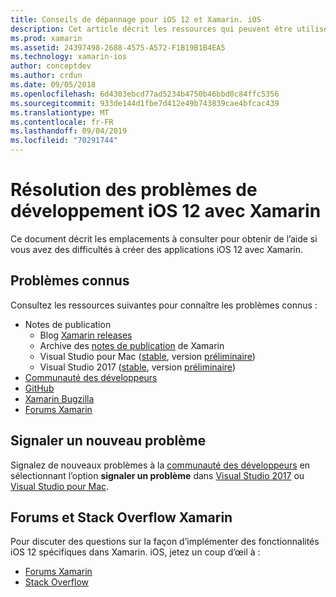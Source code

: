 ```yaml
---
title: Conseils de dépannage pour iOS 12 et Xamarin. iOS
description: Cet article décrit les ressources qui peuvent être utilisées pour la résolution des problèmes lors du développement d’applications Xamarin. iOS. Il aborde les problèmes connus, les rapports d’un nouveau problème et d’autres ressources de dépannage.
ms.prod: xamarin
ms.assetid: 24397498-2688-4575-A572-F1B19B1B4EA5
ms.technology: xamarin-ios
author: conceptdev
ms.author: crdun
ms.date: 09/05/2018
ms.openlocfilehash: 6d4303ebcd77ad5234b4750b46bbd0c84ffc5356
ms.sourcegitcommit: 933de144d1fbe7d412e49b743839cae4bfcac439
ms.translationtype: MT
ms.contentlocale: fr-FR
ms.lasthandoff: 09/04/2019
ms.locfileid: "70291744"
---
```

# <a name="troubleshooting-ios-12-development-with-xamarin"></a>Résolution des problèmes de développement iOS 12 avec Xamarin

Ce document décrit les emplacements à consulter pour obtenir de l’aide si vous avez des difficultés à créer des applications iOS 12 avec Xamarin.

## <a name="known-issues"></a>Problèmes connus

Consultez les ressources suivantes pour connaître les problèmes connus :

- Notes de publication
  - Blog [Xamarin releases](http://releases.xamarin.com/)
  - Archive des [notes de publication](https://docs.microsoft.com/xamarin/ios/release-notes/) de Xamarin
  - Visual Studio pour Mac ([stable](https://docs.microsoft.com/visualstudio/releasenotes/vs2017-mac-relnotes), version [préliminaire](https://docs.microsoft.com/visualstudio/releasenotes/vs2017-mac-preview-relnotes))
  - Visual Studio 2017 ([stable](https://docs.microsoft.com/visualstudio/releasenotes/vs2017-relnotes), version [préliminaire](https://docs.microsoft.com/visualstudio/releasenotes/vs2017-preview-relnotes))
- [Communauté des développeurs](https://developercommunity.visualstudio.com/search.html)
- [GitHub](https://github.com/xamarin/xamarin-macios/issues)
- [Xamarin Bugzilla](https://bugzilla.xamarin.com/query.cgi?product=iOS)
- [Forums Xamarin](https://forums.xamarin.com/categories/ios)

## <a name="report-a-new-issue"></a>Signaler un nouveau problème

Signalez de nouveaux problèmes à la [communauté des développeurs](https://developercommunity.visualstudio.com/spaces/8/index.html) en sélectionnant l’option **signaler un problème** dans [Visual Studio 2017](https://docs.microsoft.com/visualstudio/ide/how-to-report-a-problem-with-visual-studio-2017) ou [Visual Studio pour Mac](https://docs.microsoft.com/visualstudio/mac/report-a-problem).

## <a name="xamarin-forums-and-stack-overflow"></a>Forums et Stack Overflow Xamarin

Pour discuter des questions sur la façon d’implémenter des fonctionnalités iOS 12 spécifiques dans Xamarin. iOS, jetez un coup d’œil à :

- [Forums Xamarin](http://forums.xamarin.com/categories/ios)
- [Stack Overflow](https://stackoverflow.com/search?tab=newest&q=xamarin)
